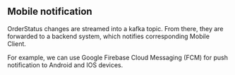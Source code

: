 ## Mobile notification

OrderStatus changes are streamed into a kafka topic. 
From there, they are forwarded to a backend system, 
which notifies corresponding Mobile Client. 

For example, we can use Google Firebase Cloud Messaging (FCM) 
for push notification to Android and IOS devices.
